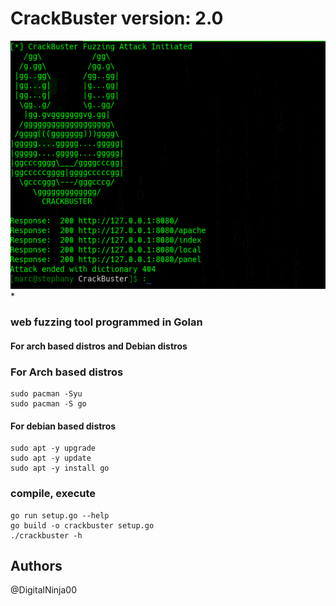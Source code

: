 # CrackBuster version: 2.0
<center>
    <img src="cap1.png"><br>
</center>
* 

### web fuzzing tool programmed in Golan
#### For arch based distros and Debian distros
### For Arch based distros
```
sudo pacman -Syu
sudo pacman -S go
```
#### For debian based distros
```
sudo apt -y upgrade
sudo apt -y update
sudo apt -y install go

```
### compile, execute
```
go run setup.go --help
go build -o crackbuster setup.go 
./crackbuster -h
```
## Authors
@DigitalNinja00
